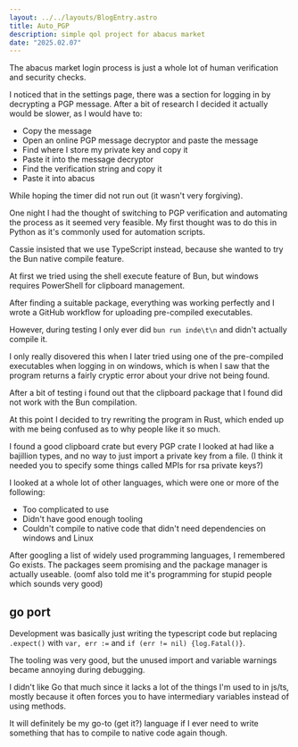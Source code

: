 ```yaml
---
layout: ../../layouts/BlogEntry.astro
title: Auto_PGP
description: simple qol project for abacus market
date: "2025.02.07"
---
```


The abacus market login process is just a whole lot of human verification and security checks.

I noticed that in the settings page, there was a section for logging in by decrypting a PGP message. After a bit of research I decided it actually would be slower, as I would have to:
- Copy the message
- Open an online PGP message decryptor and paste the message
- Find where I store my private key and copy it
- Paste it into the message decryptor
- Find the verification string and copy it
- Paste it into abacus

While hoping the timer did not run out (it wasn't very forgiving).

One night I had the thought of switching to PGP verification and automating the process as it seemed very feasible.
My first thought was to do this in Python as it's commonly used for automation scripts.

Cassie insisted that we use TypeScript instead, because she wanted to try the Bun native compile feature.

At first we tried using the shell execute feature of Bun, but windows requires PowerShell for clipboard management.

After finding a suitable package,
everything was working perfectly and I wrote a GitHub workflow for uploading pre-compiled executables.

However, during testing I only ever did `bun run inde\t\n` and didn't actually compile it.

I only really disovered this when I later tried using one of the pre-compiled executables when logging in on windows,
which is when I saw that the program returns a fairly cryptic error about your drive not being found.

After a bit of testing i found out that the clipboard package that I found did not work with the Bun compilation.

At this point I decided to try rewriting the program in Rust, which ended up with me being confused as to why people like it so much.

I found a good clipboard crate but every PGP crate I looked at had like a bajillion types,
and no way to just import a private key from a file.
(I think it needed you to specify some things called MPIs for rsa private keys?)

I looked at a whole lot of other languages, which were one or more of the following:
- Too complicated to use
- Didn't have good enough tooling
- Couldn't compile to native code that didn't need dependencies on windows and Linux

After googling a list of widely used programming languages, I remembered Go exists.
The packages seem promising and the package manager is actually useable.
(oomf also told me it's programming for stupid people which sounds very good)

## go port
Development was basically just writing the typescript code but replacing `.expect()`
with `var, err :=` and `if (err != nil) {log.Fatal()}`.

The tooling was very good, but the unused import and variable warnings became annoying during debugging.

I didn't like Go that much since it lacks a lot of the things I'm used to in js/ts,
mostly because it often forces you to have intermediary variables instead of using methods.

It will definitely be my go-to (get it?) language if I ever need to write something that has to compile to native code again though.

